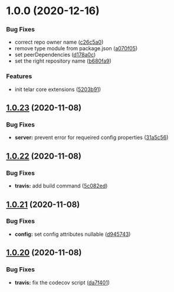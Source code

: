 # 1.0.0 (2020-12-16)


### Bug Fixes

* correct repo owner name ([c26c5a0](https://github.com/Qolzam/telar-core-ext-js/commit/c26c5a0a85018a502d143eeaf8b34bb7f30afd47))
* remove type module from package.json ([a070f05](https://github.com/Qolzam/telar-core-ext-js/commit/a070f05ecae5ab9b2d13ae5de721d5e51150d3c3))
* set peerDependencies ([d178a0c](https://github.com/Qolzam/telar-core-ext-js/commit/d178a0c5ef89b0e817edcea4861e0600eaac3766))
* set the right repository name ([b680fa9](https://github.com/Qolzam/telar-core-ext-js/commit/b680fa9a48191b081c4519fc93ae4fc51eae4673))


### Features

* init telar core extensions ([5203b91](https://github.com/Qolzam/telar-core-ext-js/commit/5203b9136afd06167897bac713a1aff27e579434))

## [1.0.23](https://github.com/telarpress/telar-core-js/compare/v1.0.22...v1.0.23) (2020-11-08)


### Bug Fixes

* **server:** prevent error for requeired config properties ([31a5c56](https://github.com/telarpress/telar-core-js/commit/31a5c56971d5f7fa5089d0ab351c834e1de67abd))

## [1.0.22](https://github.com/telarpress/telar-core-js/compare/v1.0.21...v1.0.22) (2020-11-08)


### Bug Fixes

* **travis:** add build command ([5c082ed](https://github.com/telarpress/telar-core-js/commit/5c082ed3dd0822c5a92f1c81bc6cb7f574a3f5a0))

## [1.0.21](https://github.com/telarpress/telar-core-js/compare/v1.0.20...v1.0.21) (2020-11-08)


### Bug Fixes

* **config:** set config attributes nullable ([d945743](https://github.com/telarpress/telar-core-js/commit/d9457433fbe818676f0ad0bbdf468af9900efce0))

## [1.0.20](https://github.com/telarpress/telar-core-js/compare/v1.0.19...v1.0.20) (2020-11-08)


### Bug Fixes

* **travis:** fix the codecov script ([da7f401](https://github.com/telarpress/telar-core-js/commit/da7f4017c73cd433e557ae4722a2329facf6a6a5))
